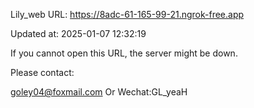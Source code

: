 Lily_web URL: https://8adc-61-165-99-21.ngrok-free.app

Updated at: 2025-01-07 12:32:19

If you cannot open this URL, the server might be down.

Please contact: 

goley04@foxmail.com Or Wechat:GL_yeaH